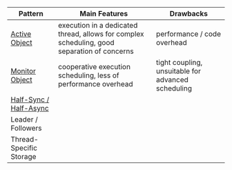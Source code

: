 
| Pattern | Main Features | Drawbacks |                  
| ------- | ------------- | --------- |
| [Active Object](./active-object) | execution in a dedicated thread, allows for complex scheduling, good separation of concerns | performance / code overhead |
| [Monitor Object](./monitor-object) | cooperative execution scheduling, less of performance overhead | tight coupling, unsuitable for advanced scheduling |
| [Half-Sync / Half-Async](./half-sync-half-async) | | |
| Leader / Followers | | |
| Thread-Specific Storage | | |

